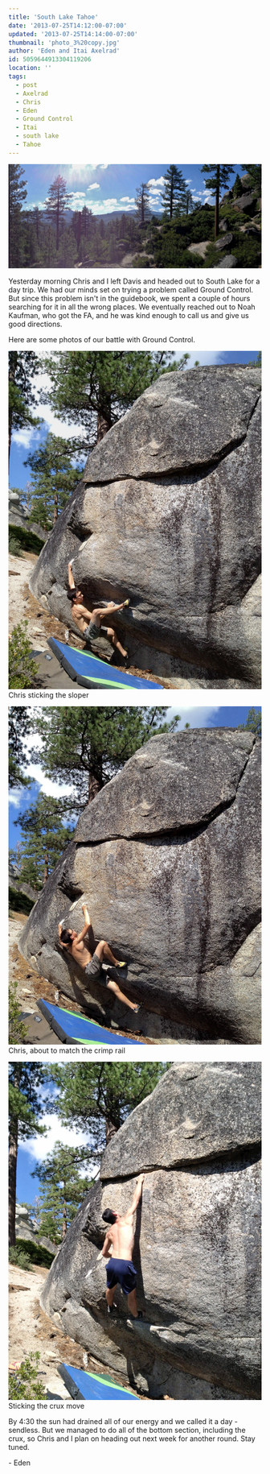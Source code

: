 ```yaml
---
title: 'South Lake Tahoe'
date: '2013-07-25T14:12:00-07:00'
updated: '2013-07-25T14:14:00-07:00'
thumbnail: 'photo_3%20copy.jpg'
author: 'Eden and Itai Axelrad'
id: 5059644913304119206
location: ''
tags:
  - post
  - Axelrad
  - Chris
  - Eden
  - Ground Control
  - Itai
  - south lake
  - Tahoe
---
```


![image alt](/images/photo_3%20copy.jpg)

Yesterday morning Chris and I left Davis and headed out to South Lake for a day trip. We had our minds set on trying a problem called Ground Control. But since this problem isn't in the guidebook, we spent a couple of hours searching for it in all the wrong places. We eventually reached out to Noah Kaufman, who got the FA, and he was kind enough to call us and give us good directions.

Here are some photos of our battle with Ground Control.

![image alt](/images/photo_4.jpg)Chris sticking the sloper

![image alt](/images/photo_1.jpg)Chris, about to match the crimp rail

![image alt](/images/photo.jpg)Sticking the crux move

By 4:30 the sun had drained all of our energy and we called it a day - sendless. But we managed to do all of the bottom section, including the crux, so Chris and I plan on heading out next week for another round. Stay tuned.

\- Eden
